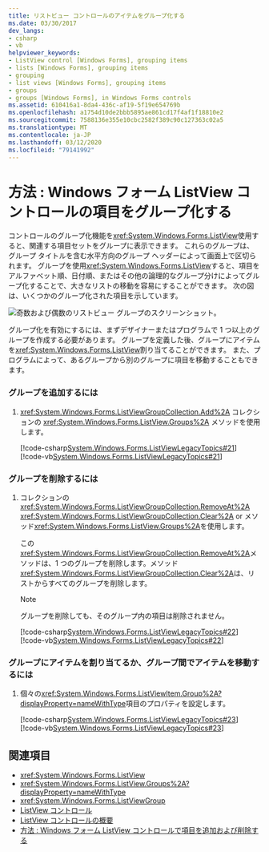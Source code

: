 ```yaml
---
title: リストビュー コントロールのアイテムをグループ化する
ms.date: 03/30/2017
dev_langs:
- csharp
- vb
helpviewer_keywords:
- ListView control [Windows Forms], grouping items
- lists [Windows Forms], grouping items
- grouping
- list views [Windows Forms], grouping items
- groups
- groups [Windows Forms], in Windows Forms controls
ms.assetid: 610416a1-8da4-436c-af19-5f19e654769b
ms.openlocfilehash: a1754d10de2bbb5895ae861cd17f4af1f18810e2
ms.sourcegitcommit: 7588136e355e10cbc2582f389c90c127363c02a5
ms.translationtype: MT
ms.contentlocale: ja-JP
ms.lasthandoff: 03/12/2020
ms.locfileid: "79141992"
---
```

# <a name="how-to-group-items-in-a-windows-forms-listview-control"></a>方法 : Windows フォーム ListView コントロールの項目をグループ化する
コントロールのグループ化機能を<xref:System.Windows.Forms.ListView>使用すると、関連する項目セットをグループに表示できます。 これらのグループは、グループ タイトルを含む水平方向のグループ ヘッダーによって画面上で区切られます。 グループを使用<xref:System.Windows.Forms.ListView>すると、項目をアルファベット順、日付順、またはその他の論理的なグループ分けによってグループ化することで、大きなリストの移動を容易にすることができます。 次の図は、いくつかのグループ化された項目を示しています。  
  
 ![奇数および偶数のリストビュー グループのスクリーンショット。](./media/how-to-group-items-in-a-windows-forms-listview-control-using-the-designer/odd-even-list-view-groups.gif)  

 グループ化を有効にするには、まずデザイナーまたはプログラムで 1 つ以上のグループを作成する必要があります。 グループを定義した後、グループにアイテムを<xref:System.Windows.Forms.ListView>割り当てることができます。 また、プログラムによって、あるグループから別のグループに項目を移動することもできます。  
  
### <a name="to-add-groups"></a>グループを追加するには  
  
1. <xref:System.Windows.Forms.ListViewGroupCollection.Add%2A> コレクションの <xref:System.Windows.Forms.ListView.Groups%2A> メソッドを使用します。  
  
     [!code-csharp[System.Windows.Forms.ListViewLegacyTopics#21](~/samples/snippets/csharp/VS_Snippets_Winforms/System.Windows.Forms.ListViewLegacyTopics/CS/Class1.cs#21)]
     [!code-vb[System.Windows.Forms.ListViewLegacyTopics#21](~/samples/snippets/visualbasic/VS_Snippets_Winforms/System.Windows.Forms.ListViewLegacyTopics/VB/Class1.vb#21)]  
  
### <a name="to-remove-groups"></a>グループを削除するには  
  
1. コレクションの<xref:System.Windows.Forms.ListViewGroupCollection.RemoveAt%2A> <xref:System.Windows.Forms.ListViewGroupCollection.Clear%2A> or メソッド<xref:System.Windows.Forms.ListView.Groups%2A>を使用します。  
  
     この<xref:System.Windows.Forms.ListViewGroupCollection.RemoveAt%2A>メソッドは、1 つのグループを削除します。メソッド<xref:System.Windows.Forms.ListViewGroupCollection.Clear%2A>は、リストからすべてのグループを削除します。  
  
    > [!NOTE]
    > グループを削除しても、そのグループ内の項目は削除されません。  
  
     [!code-csharp[System.Windows.Forms.ListViewLegacyTopics#22](~/samples/snippets/csharp/VS_Snippets_Winforms/System.Windows.Forms.ListViewLegacyTopics/CS/Class1.cs#22)]
     [!code-vb[System.Windows.Forms.ListViewLegacyTopics#22](~/samples/snippets/visualbasic/VS_Snippets_Winforms/System.Windows.Forms.ListViewLegacyTopics/VB/Class1.vb#22)]  
  
### <a name="to-assign-items-to-groups-or-move-items-between-groups"></a>グループにアイテムを割り当てるか、グループ間でアイテムを移動するには  
  
1. 個々の<xref:System.Windows.Forms.ListViewItem.Group%2A?displayProperty=nameWithType>項目のプロパティを設定します。  
  
     [!code-csharp[System.Windows.Forms.ListViewLegacyTopics#23](~/samples/snippets/csharp/VS_Snippets_Winforms/System.Windows.Forms.ListViewLegacyTopics/CS/Class1.cs#23)]
     [!code-vb[System.Windows.Forms.ListViewLegacyTopics#23](~/samples/snippets/visualbasic/VS_Snippets_Winforms/System.Windows.Forms.ListViewLegacyTopics/VB/Class1.vb#23)]  
  
## <a name="see-also"></a>関連項目

- <xref:System.Windows.Forms.ListView>
- <xref:System.Windows.Forms.ListView.Groups%2A?displayProperty=nameWithType>
- <xref:System.Windows.Forms.ListViewGroup>
- [ListView コントロール](listview-control-windows-forms.md)
- [ListView コントロールの概要](listview-control-overview-windows-forms.md)
- [方法 : Windows フォーム ListView コントロールで項目を追加および削除する](how-to-add-and-remove-items-with-the-windows-forms-listview-control.md)
